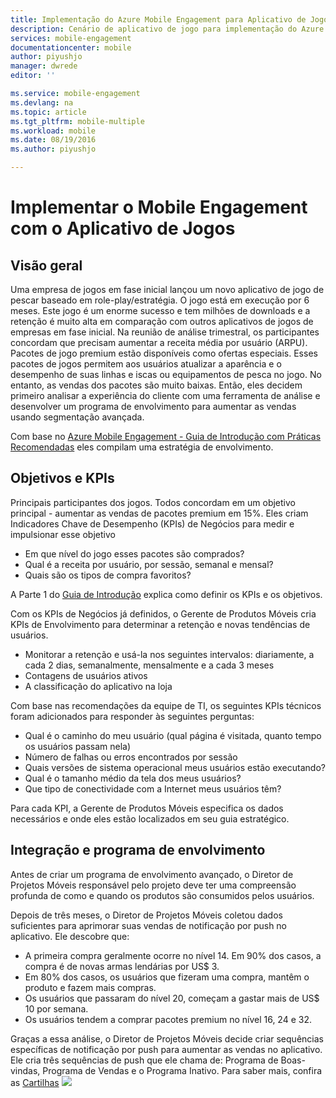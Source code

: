 ```yaml
---
title: Implementação do Azure Mobile Engagement para Aplicativo de Jogo
description: Cenário de aplicativo de jogo para implementação do Azure Mobile Engagement
services: mobile-engagement
documentationcenter: mobile
author: piyushjo
manager: dwrede
editor: ''

ms.service: mobile-engagement
ms.devlang: na
ms.topic: article
ms.tgt_pltfrm: mobile-multiple
ms.workload: mobile
ms.date: 08/19/2016
ms.author: piyushjo

---
```

# Implementar o Mobile Engagement com o Aplicativo de Jogos
## Visão geral
Uma empresa de jogos em fase inicial lançou um novo aplicativo de jogo de pescar baseado em role-play/estratégia. O jogo está em execução por 6 meses. Este jogo é um enorme sucesso e tem milhões de downloads e a retenção é muito alta em comparação com outros aplicativos de jogos de empresas em fase inicial. Na reunião de análise trimestral, os participantes concordam que precisam aumentar a receita média por usuário (ARPU). Pacotes de jogo premium estão disponíveis como ofertas especiais. Esses pacotes de jogos permitem aos usuários atualizar a aparência e o desempenho de suas linhas e iscas ou equipamentos de pesca no jogo. No entanto, as vendas dos pacotes são muito baixas. Então, eles decidem primeiro analisar a experiência do cliente com uma ferramenta de análise e desenvolver um programa de envolvimento para aumentar as vendas usando segmentação avançada.

Com base no [Azure Mobile Engagement - Guia de Introdução com Práticas Recomendadas](mobile-engagement-getting-started-best-practices.md) eles compilam uma estratégia de envolvimento.

## Objetivos e KPIs
Principais participantes dos jogos. Todos concordam em um objetivo principal - aumentar as vendas de pacotes premium em 15%. Eles criam Indicadores Chave de Desempenho (KPIs) de Negócios para medir e impulsionar esse objetivo

* Em que nível do jogo esses pacotes são comprados?
* Qual é a receita por usuário, por sessão, semanal e mensal?
* Quais são os tipos de compra favoritos?

A Parte 1 do [Guia de Introdução](mobile-engagement-getting-started-best-practices.md) explica como definir os KPIs e os objetivos.

Com os KPIs de Negócios já definidos, o Gerente de Produtos Móveis cria KPIs de Envolvimento para determinar a retenção e novas tendências de usuários.

* Monitorar a retenção e usá-la nos seguintes intervalos: diariamente, a cada 2 dias, semanalmente, mensalmente e a cada 3 meses
* Contagens de usuários ativos
* A classificação do aplicativo na loja

Com base nas recomendações da equipe de TI, os seguintes KPIs técnicos foram adicionados para responder às seguintes perguntas:

* Qual é o caminho do meu usuário (qual página é visitada, quanto tempo os usuários passam nela)
* Número de falhas ou erros encontrados por sessão
* Quais versões de sistema operacional meus usuários estão executando?
* Qual é o tamanho médio da tela dos meus usuários?
* Que tipo de conectividade com a Internet meus usuários têm?

Para cada KPI, a Gerente de Produtos Móveis especifica os dados necessários e onde eles estão localizados em seu guia estratégico.

## Integração e programa de envolvimento
Antes de criar um programa de envolvimento avançado, o Diretor de Projetos Móveis responsável pelo projeto deve ter uma compreensão profunda de como e quando os produtos são consumidos pelos usuários.

Depois de três meses, o Diretor de Projetos Móveis coletou dados suficientes para aprimorar suas vendas de notificação por push no aplicativo. Ele descobre que:

* A primeira compra geralmente ocorre no nível 14. Em 90% dos casos, a compra é de novas armas lendárias por US$ 3.
* Em 80% dos casos, os usuários que fizeram uma compra, mantêm o produto e fazem mais compras.
* Os usuários que passaram do nível 20, começam a gastar mais de US$ 10 por semana.
* Os usuários tendem a comprar pacotes premium no nível 16, 24 e 32.

Graças a essa análise, o Diretor de Projetos Móveis decide criar sequências específicas de notificação por push para aumentar as vendas no aplicativo. Ele cria três sequências de push que ele chama de: Programa de Boas-vindas, Programa de Vendas e o Programa Inativo. Para saber mais, confira as [Cartilhas](https://github.com/Azure/azure-mobile-engagement-samples/tree/master/Playbooks) ![][1]

<!--Image references-->

[1]: ./media/mobile-engagement-game-scenario/notification-scenario.png

<!--Link references-->

<!---HONumber=AcomDC_0824_2016-->